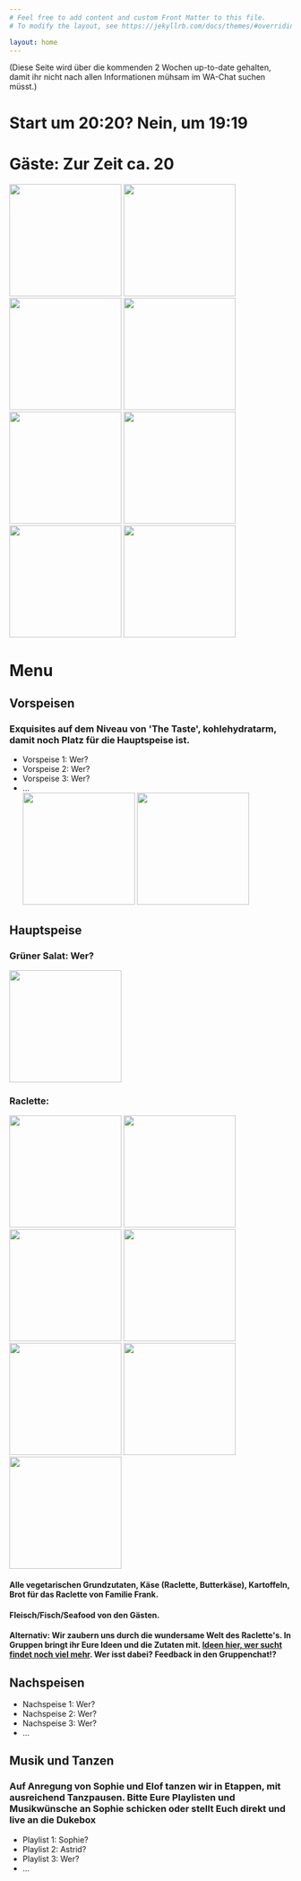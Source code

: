 ```yaml
---
# Feel free to add content and custom Front Matter to this file.
# To modify the layout, see https://jekyllrb.com/docs/themes/#overriding-theme-defaults

layout: home
---
```



<head>
<style>
table {
  font-family: arial, sans-serif;
  border-collapse: collapse;
  width: 80%;
}

td, th {
  border: 1px solid #dddddd;
  text-align: left;
  padding: 8px;
}

tr:nth-child(even) {
  background-color: #dddddd;
}
</style>
</head>


(Diese Seite wird über die kommenden 2 Wochen up-to-date gehalten, damit ihr nicht nach allen Informationen mühsam im WA-Chat suchen müsst.)

<h1> Start um 20:20? Nein, um 19:19 </h1> 
<h1> Gäste: Zur Zeit ca. 20 </h1> 

<a><img src="./Bild1.jpg" height = "200"></a>
<a><img src="./Bild3.jpg" height = "200"></a>
<a><img src="./Bild19.jpg" height = "200"></a>
<a><img src="./Bild21.jpg" height = "200"></a>
<a><img src="./Bild22.jpg" height = "200"></a>
<a><img src="./Bild12.jpg" height = "200"></a>
<a><img src="./bild24.jpg" height = "200"></a>
<a><img src="./Bild16.jpg" height = "200"></a>
<h1> Menu </h1> 
<h2> Vorspeisen </h2> 
<h3> Exquisites auf dem Niveau von 'The Taste', kohlehydratarm, damit noch Platz für die Hauptspeise ist.</h3> 
<ul> 
<li>Vorspeise 1: Wer? </li>
<li>Vorspeise 2: Wer? </li>
<li>Vorspeise 3: Wer? </li>
<li>... </li>
<a><img src="./Bild2.jpg" height = "200"></a>
<a><img src="./Bild14.jpg" height = "200"></a>
</ul>

<h2> Hauptspeise </h2> 
<h3> Grüner Salat: Wer? </h3> 
<a><img src="./Bild20.jpg" height = "200"></a>
<h3> Raclette: </h3> 
<a><img src="./Bild4.jpg" height = "200"></a>
<a><img src="./Bild5.jpg" height = "200"></a>
<a><img src="./Bild6.jpg" height = "200"></a>
<a><img src="./Bild7.jpg" height = "200"></a>
<a><img src="./Bild8.jpg" height = "200"></a>
<a><img src="./Bild9.jpg" height = "200"></a>
<a><img src="./bild10.jpg" height = "200"></a>

<h4> Alle vegetarischen Grundzutaten, Käse (Raclette, Butterkäse), Kartoffeln, Brot für das Raclette von Familie Frank.</h4> 
<h4> Fleisch/Fisch/Seafood von den Gästen. </h4> 
<h4> Alternativ: Wir zaubern uns durch die wundersame Welt des Raclette's. In Gruppen bringt ihr Eure Ideen und die Zutaten mit. <a href="https://heissehimbeeren.com/die-9-leckersten-raclette-rezepte/">Ideen hier, wer sucht findet noch viel mehr</a>. Wer isst dabei? Feedback in den Gruppenchat!?
</h4> 


<h2> Nachspeisen </h2> 
<ul> 
<li>Nachspeise 1: Wer? </li>
<li>Nachspeise 2: Wer? </li>
<li>Nachspeise 3: Wer? </li>
<li>... </li>
</ul>

<h2> Musik und Tanzen </h2> 
<h3> Auf Anregung von Sophie und Elof tanzen wir in Etappen, mit ausreichend Tanzpausen. Bitte Eure Playlisten und Musikwünsche an Sophie schicken oder stellt Euch direkt  und live an die Dukebox </h3> 
<ul> 
<li>Playlist 1: Sophie? </li>
<li>Playlist 2: Astrid? </li>
<li>Playlist 3: Wer? </li>
<li>... </li>
</ul>

